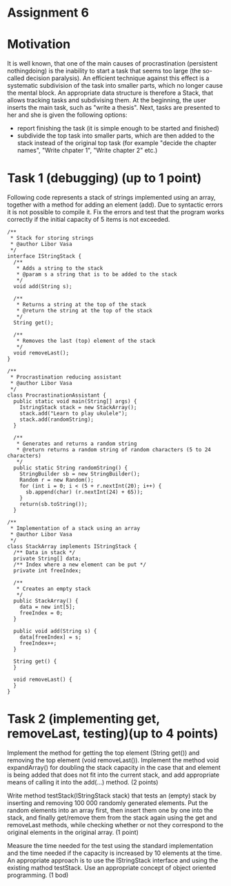 # Assignment 6
# Motivation
It is well known, that one of the main causes of procrastination (persistent nothingdoing) is the inability to start a task that seems too large (the so-called decision paralysis). An efficient technique against this effect is a systematic subdivision of the task into smaller parts, which no longer cause the mental block. An appropriate data structure is therefore a Stack, that allows tracking tasks and subdivising them. At the beginning, the user inserts the main task, such as "write a thesis". Next, tasks are presented to her and she is given the following options:

* report finishing the task (it is simple enough to be started and finished)
* subdivide the top task into smaller parts, which are then added to the stack instead of the original top task (for example "decide the chapter names", "Write chpater 1", "Write chapter 2" etc.)

# Task 1 (debugging) (up to 1 point)
Following code represents a stack of strings implemented using an array, together with a method for adding an element (add). Due to syntactic errors it is not possible to compile it. Fix the errors and test that the program works correctly if the initial capacity of 5 items is not exceeded.

```
/**
 * Stack for storing strings
 * @author Libor Vasa
 */
interface IStringStack {
  /**
   * Adds a string to the stack
   * @param s a string that is to be added to the stack
   */
  void add(String s);
  
  /**
   * Returns a string at the top of the stack
   * @return the string at the top of the stack
   */
  String get();
  
  /**
   * Removes the last (top) element of the stack
   */
  void removeLast();
}

/**
 * Procrastination reducing assistant
 * @author Libor Vasa
 */
class ProcrastinationAssistant {
  public static void main(String[] args) {
    IstringStack stack = new StackArray();
    stack.add("Learn to play ukulele");
    stack.add(randomString);
  }

  /**
   * Generates and returns a random string 
   * @return returns a random string of random characters (5 to 24 characters)
   */
  public static String randomString() {
    StringBuilder sb = new StringBuilder();
    Random r = new Random();
    for (int i = 0; i < (5 + r.nextInt(20); i++) {
      sb.append(char) (r.nextInt(24) + 65));
    }
    return(sb.toString());
  }

/**
 * Implementation of a stack using an array
 * @author Libor Vasa
 */
class StackArray implements IStringStack {
  /** Data in stack */
  private String[] data;
  /** Index where a new element can be put */
  private int freeIndex;

  /**
   * Creates an empty stack
   */
  public StackArray() {
    data = new int[5];
    freeIndex = 0;
  }
  
  public void add(String s) {
    data[freeIndex] = s;
    freeIndex++;
  }
  
  String get() {
  }

  void removeLast() {
  }
}
```

# Task 2 (implementing get, removeLast, testing)(up to 4 points)
Implement the method for getting the top element (String get()) and removing the top element (void removeLast()). Implement the method void expandArray() for doubling the stack capacity in the case that and element is being added that does not fit into the current stack, and add appropriate means of calling it into the add(...) method. (2 points)

Write method testStack(IStringStack stack) that tests an (empty) stack by inserting and removing 100 000 randomly generated elements. Put the random elements into an array first, then insert them one by one into the stack, and finally get/remove them from the stack again using the get and removeLast methods, while checking whether or not they correspond to the original elements in the original array. (1 point)

Measure the time needed for the test using the standard implementation and the time needed if the capacity is increased by 10 elements at the time. An appropriate approach is to use the IStringStack interface and using the existing mathod testStack. Use an appropriate concept of object oriented programming. (1 bod)
